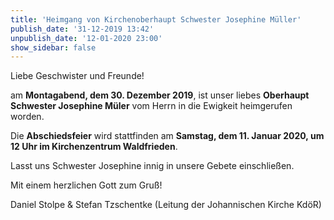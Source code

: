 ```yaml
---
title: 'Heimgang von Kirchenoberhaupt Schwester Josephine Müller'
publish_date: '31-12-2019 13:42'
unpublish_date: '12-01-2020 23:00'
show_sidebar: false
---
```


Liebe Geschwister und Freunde!


am **Montagabend, dem 30. Dezember 2019**, ist unser liebes **Oberhaupt Schwester Josephine Müler** vom Herrn in die Ewigkeit heimgerufen worden.

Die **Abschiedsfeier** wird stattfinden am **Samstag, dem 11. Januar 2020, um 12 Uhr im Kirchenzentrum Waldfrieden**.

Lasst uns Schwester Josephine innig in unsere Gebete einschließen.


Mit einem herzlichen Gott zum Gruß!

Daniel Stolpe & Stefan Tzschentke (Leitung der Johannischen Kirche KdöR)